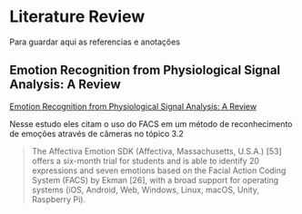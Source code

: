 # Literature Review

Para guardar aqui as referencias e anotações

## Emotion Recognition from Physiological Signal Analysis: A Review

[Emotion Recognition from Physiological Signal Analysis: A Review](https://pdf.sciencedirectassets.com/272990/1-s2.0-S1571066119X00031/1-s2.0-S157106611930009X/main.pdf?X-Amz-Security-Token=IQoJb3JpZ2luX2VjEAMaCXVzLWVhc3QtMSJHMEUCIGNGo%2BrvoNNh002gn1JbXkkpSYM8gRvzWga%2BdSkLgyFxAiEAvmuw5HPP80vPgqQVDOL%2BOZjtfy%2Bj4LJb1x5v22UweYYqgwQI2%2F%2F%2F%2F%2F%2F%2F%2F%2F%2F%2FARAEGgwwNTkwMDM1NDY4NjUiDP5dxc9qn7Vv%2BJChiyrXA3kDZ9AbmYKUt9gNg%2B48hrk84maGJzLKRmtBc1LKIKkp%2B7c9RQP6zrSoiKhhcn38%2BTrydaddhsjpF%2BgV5Zq5SWFx2kIoajlzj5c%2FwlLPGfIabE5JEEuaN2cx%2FAIHkXOpVeuL%2FjCiu6%2BTD7KyxN0d55nbqD8IJWYub4Y673Ko%2BP5ec0qcoNYaTkKokmX5%2BQHTJLQ2c%2BOohA8OMW8DSbMDZKwpwn9bfCaNhqE0DNaaRE512fx31JaLqZ8vPYpQVGM3w5jSixraQUh1wo8Y48SKfU%2FfHGRXdVOr5VzRpA4UFjQ3wlxxW8j62%2FXCEdpxv8OGWWRO6K%2BQ3jQK%2FE41m1WPe%2BoERWrFlZlecdHur087gBX6giTExsELuGq98IbkjtX0jApEcDL%2F2BME8LWUFCPIz9J98sgvqoKTURP4GIiblKSfiOuZoIyOd%2FSxucKFatRB4RY7dNkcrL8caYZySsKdLSmjwIIUGaQwMKe%2BGkubE%2Bl4gS5jhxWKvy2%2B33EHsOJyHOJa1EkI1cdtCSOt9GUGq4MiXpFc7uZje3I6qmgxCPft7hXiCsUC0OApYYY%2B2a63exE7x7CVqBfZvZ2cBhcxEqOwpO8DBw1e%2BKtbx4WVxj%2FtdN5ffO9P9DCPkcmNBjqlATg8Pw7t4Ae0ueSH7%2BY8KiS8PS8o4pbuFlaTl67y8JAh31vVolcbbmnWpvLGjwX8zFmuedUpMOSKqK%2FOopoPm357dekjPqdqoUj%2BmlLY0N1MtTUvbmAbbI%2FkaCwPx1abQxT5chtBydt2x3OknCXu6RpNSMtske7CC8cUZ6wkQoTD8Q2k%2FOt50U1FsAozmBmn6G8f1UgNSvFCnrg1iBGub%2F0ZQNTw4g%3D%3D&X-Amz-Algorithm=AWS4-HMAC-SHA256&X-Amz-Date=20211209T194450Z&X-Amz-SignedHeaders=host&X-Amz-Expires=300&X-Amz-Credential=ASIAQ3PHCVTYXESB74LS%2F20211209%2Fus-east-1%2Fs3%2Faws4_request&X-Amz-Signature=0d4abb16e6911f961861aca5aed1e0e21b093632b18d1e963ff7f3ab64d1cf36&hash=868c76a039ffb92bf988fcda218a95407a280ee211d99f7bb42f0168728ab4f0&host=68042c943591013ac2b2430a89b270f6af2c76d8dfd086a07176afe7c76c2c61&pii=S157106611930009X&tid=spdf-7acf4055-7e13-4b05-99e6-428190314a61&sid=f400a11a8e3fb84946784e8-a8708976f668gxrqa&type=client)

Nesse estudo eles citam o uso do FACS em um método de reconhecimento de emoções através de câmeras no tópico 3.2

> The Affectiva Emotion SDK (Affectiva, Massachusetts, U.S.A.) [53] offers a six-month trial for students and is able to identify 20 expressions and seven emotions based on the Facial Action Coding System (FACS) by Ekman [26], with a broad support for operating systems (iOS, Android, Web, Windows, Linux, macOS, Unity, Raspberry Pi).
